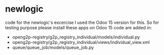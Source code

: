 # newlogic
code for the newlogic's excercise
I used the Odoo 15 version for this. So for testing purpose please install these apps on Odoo 15
code are added in:
- openg2p-registry/g2p_registry_individual/models/individual.py
- openg2p-registry/g2p_registry_individual/views/individual_view.xml
- queue/queue_job/models/queue_job.py
